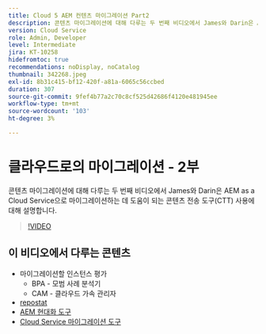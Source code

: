 ```yaml
---
title: Cloud 5 AEM 컨텐츠 마이그레이션 Part2
description: 콘텐츠 마이그레이션에 대해 다루는 두 번째 비디오에서 James와 Darin은 AEM as a Cloud Service으로 마이그레이션하는 데 도움이 되는 콘텐츠 전송 도구(CTT) 사용에 대해 설명합니다.
version: Cloud Service
role: Admin, Developer
level: Intermediate
jira: KT-10258
hidefromtoc: true
recommendations: noDisplay, noCatalog
thumbnail: 342268.jpeg
exl-id: 8b31c415-bf12-420f-a81a-6065c56ccbed
duration: 307
source-git-commit: 9fef4b77a2c70c8cf525d42686f4120e481945ee
workflow-type: tm+mt
source-wordcount: '103'
ht-degree: 3%

---
```


# 클라우드로의 마이그레이션 - 2부

콘텐츠 마이그레이션에 대해 다루는 두 번째 비디오에서 James와 Darin은 AEM as a Cloud Service으로 마이그레이션하는 데 도움이 되는 콘텐츠 전송 도구(CTT) 사용에 대해 설명합니다.

>[!VIDEO](https://video.tv.adobe.com/v/342268?quality=12&learn=on)

## 이 비디오에서 다루는 콘텐츠

+ 마이그레이션할 인스턴스 평가
   + BPA - 모범 사례 분석기
   + CAM - 클라우드 가속 관리자
+ [repostat](https://github.com/chetanmeh/oak-console-scripts/tree/master/src/main/groovy/repostats)
+ [AEM 현대화 도구](https://opensource.adobe.com/aem-modernize-tools/)
+ [Cloud Service 마이그레이션 도구](https://github.com/adobe/aem-cloud-service-source-migration)
